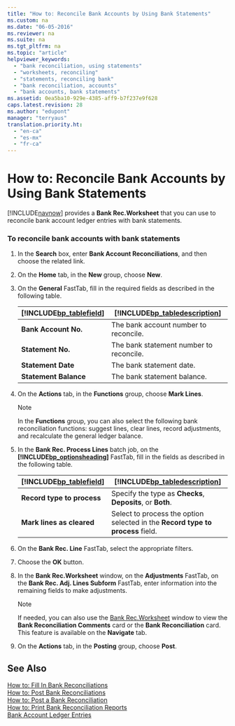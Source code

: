```yaml
---
title: "How to: Reconcile Bank Accounts by Using Bank Statements"
ms.custom: na
ms.date: "06-05-2016"
ms.reviewer: na
ms.suite: na
ms.tgt_pltfrm: na
ms.topic: "article"
helpviewer_keywords: 
  - "bank reconciliation, using statements"
  - "worksheets, reconciling"
  - "statements, reconciling bank"
  - "bank reconciliation, accounts"
  - "bank accounts, bank statements"
ms.assetid: 0ea5ba10-929e-4385-aff9-b7f237e9f628
caps.latest.revision: 28
ms.author: "edupont"
manager: "terryaus"
translation.priority.ht: 
  - "en-ca"
  - "es-mx"
  - "fr-ca"
---
```

# How to: Reconcile Bank Accounts by Using Bank Statements
[!INCLUDE[navnow](../../ApplicationDesign/includes/navnow_md.md)] provides a **Bank Rec.Worksheet** that you can use to reconcile bank account ledger entries with bank statements.  
  
### To reconcile bank accounts with bank statements  
  
1.  In the **Search** box, enter **Bank Account Reconciliations**, and then choose the related link.  
  
2.  On the **Home** tab, in the **New** group, choose **New**.  
  
3.  On the **General** FastTab, fill in the required fields as described in the following table.  
  
    |[!INCLUDE[bp_tablefield](../../ApplicationDesign/includes/bp_tablefield_md.md)]|[!INCLUDE[bp_tabledescription](../../ApplicationDesign/includes/bp_tabledescription_md.md)]|  
    |---------------------------------|---------------------------------------|  
    |**Bank Account No.**|The bank account number to reconcile.|  
    |**Statement No.**|The bank statement number to reconcile.|  
    |**Statement Date**|The bank statement date.|  
    |**Statement Balance**|The bank statement balance.|  
  
4.  On the **Actions** tab, in the **Functions** group, choose **Mark Lines**.  
  
    > [!NOTE]  
    >  In the **Functions** group, you can also select the following bank reconciliation functions: suggest lines, clear lines, record adjustments, and recalculate the general ledger balance.  
  
5.  In the **Bank Rec. Process Lines** batch job, on the **[!INCLUDE[bp_optionsheading](../../DesignAndEngineering/includes/bp_optionsheading_md.md)]** FastTab, fill in the fields as described in the following table.  
  
    |[!INCLUDE[bp_tablefield](../../ApplicationDesign/includes/bp_tablefield_md.md)]|[!INCLUDE[bp_tabledescription](../../ApplicationDesign/includes/bp_tabledescription_md.md)]|  
    |---------------------------------|---------------------------------------|  
    |**Record type to process**|Specify the type as **Checks**, **Deposits**, or **Both**.|  
    |**Mark lines as cleared**|Select to process the option selected in the **Record type to process** field.|  
  
6.  On the **Bank Rec. Line** FastTab, select the appropriate filters.  
  
7.  Choose the **OK** button.  
  
8.  In the **Bank Rec.Worksheet** window, on the **Adjustments** FastTab, on the **Bank Rec. Adj. Lines Subform** FastTab, enter information into the remaining fields to make adjustments.  
  
    > [!NOTE]  
    >  If needed, you can also use the [Bank Rec.Worksheet](../../LocalFunctionalityForMicrosoftDynamicsNav2016/Canada/-$-n_10120-bank-rec.worksheet-$-.md) window to view the **Bank Reconciliation Comments** card or the **Bank Reconciliation** card. This feature is available on the **Navigate** tab.  
  
9. On the **Actions** tab, in the **Posting** group, choose **Post**.  
  
## See Also  
 [How to: Fill In Bank Reconciliations](../../Finance/how-to-fill-in-bank-reconciliations.md)   
 [How to: Post Bank Reconciliations](../../Finance/how-to-post-bank-reconciliations.md)   
 [How to: Post a Bank Reconciliation](../../LocalFunctionalityForMicrosoftDynamicsNav2016/Canada/how-to-post-a-bank-reconciliation.md)   
 [How to: Print Bank Reconciliation Reports](../../LocalFunctionalityForMicrosoftDynamicsNav2016/Canada/how-to-print-bank-reconciliation-reports.md)   
 [Bank Account Ledger Entries](assetId:///938660e6-9a0a-4be0-b063-f82dc7bcd9af)